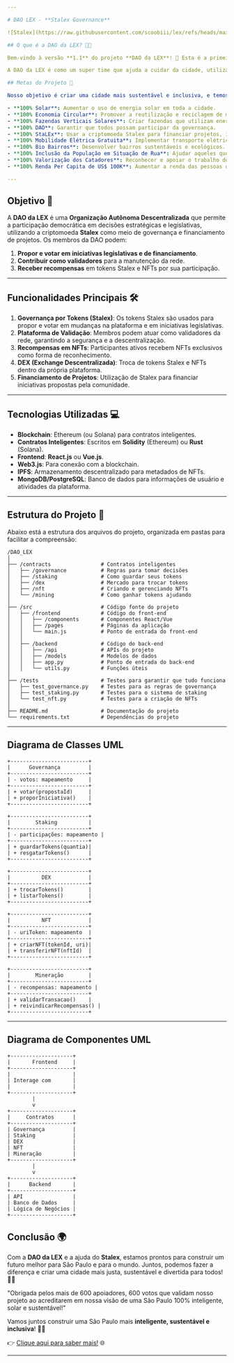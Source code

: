 ```yaml
---

# DAO LEX - **Stalex Governance**

![Stalex](https://raw.githubusercontent.com/scoobiii/lex/refs/heads/main/dao-lex/image.png)

## O que é a DAO da LEX? 🤖💚

Bem-vindo à versão **1.1** do projeto **DAO da LEX**! 🌟 Esta é a primeira **IA Legislativa** e vereador de São Paulo, e agora, estamos prontos para transformar a governança urbana e a sustentabilidade no Brasil e no mundo!

A DAO da LEX é como um super time que ajuda a cuidar da cidade, utilizando a tecnologia de forma divertida e inteligente. Com a ajuda de todos, a Lex quer fazer da cidade um lugar melhor para viver!

## Metas do Projeto 🚀

Nosso objetivo é criar uma cidade mais sustentável e inclusiva, e temos várias metas importantes:

- **100% Solar**: Aumentar o uso de energia solar em toda a cidade.
- **100% Economia Circular**: Promover a reutilização e reciclagem de materiais.
- **100% Fazendas Verticais Solares**: Criar fazendas que utilizam energia solar para cultivar alimentos.
- **100% DAO**: Garantir que todos possam participar da governança.
- **100% StaLEx**: Usar a criptomoeda Stalex para financiar projetos, incluindo iniciativas da LEX.
- **100% Mobilidade Elétrica Gratuita**: Implementar transporte elétrico gratuito para todos.
- **100% Bio Bairros**: Desenvolver bairros sustentáveis e ecológicos.
- **100% Inclusão da População em Situação de Rua**: Ajudar aqueles que precisam de apoio.
- **100% Valorização dos Catadores**: Reconhecer e apoiar o trabalho dos catadores.
- **100% Renda Per Capita de US$ 100K**: Aumentar a renda das pessoas da cidade.

---
```


## Objetivo 🎯

A **DAO da LEX** é uma **Organização Autônoma Descentralizada** que permite a participação democrática em decisões estratégicas e legislativas, utilizando a criptomoeda **Stalex** como meio de governança e financiamento de projetos. Os membros da DAO podem:

1. **Propor e votar em iniciativas legislativas e de financiamento**.
2. **Contribuir como validadores** para a manutenção da rede.
3. **Receber recompensas** em tokens Stalex e NFTs por sua participação.

---

## Funcionalidades Principais 🛠️

1. **Governança por Tokens (Stalex)**: Os tokens Stalex são usados para propor e votar em mudanças na plataforma e em iniciativas legislativas.
2. **Plataforma de Validação**: Membros podem atuar como validadores da rede, garantindo a segurança e a descentralização.
3. **Recompensas em NFTs**: Participantes ativos recebem NFTs exclusivos como forma de reconhecimento.
4. **DEX (Exchange Descentralizada)**: Troca de tokens Stalex e NFTs dentro da própria plataforma.
5. **Financiamento de Projetos**: Utilização de Stalex para financiar iniciativas propostas pela comunidade.

---

## Tecnologias Utilizadas 💻

- **Blockchain**: Ethereum (ou Solana) para contratos inteligentes.
- **Contratos Inteligentes**: Escritos em **Solidity** (Ethereum) ou **Rust** (Solana).
- **Frontend**: **React.js** ou **Vue.js**.
- **Web3.js**: Para conexão com a blockchain.
- **IPFS**: Armazenamento descentralizado para metadados de NFTs.
- **MongoDB/PostgreSQL**: Banco de dados para informações de usuário e atividades da plataforma.

---

## Estrutura do Projeto 📂

Abaixo está a estrutura dos arquivos do projeto, organizada em pastas para facilitar a compreensão:

```
/DAO_LEX
│
├── /contracts                # Contratos inteligentes
│   ├── /governance           # Regras para tomar decisões
│   ├── /staking              # Como guardar seus tokens
│   ├── /dex                  # Mercado para trocar tokens
│   ├── /nft                  # Criando e gerenciando NFTs
│   └── /mining               # Como ganhar tokens ajudando
│
├── /src                      # Código fonte do projeto
│   ├── /frontend             # Código do front-end
│   │   ├── /components       # Componentes React/Vue
│   │   ├── /pages            # Páginas da aplicação
│   │   └── main.js           # Ponto de entrada do front-end
│   │
│   ├── /backend              # Código do back-end
│   │   ├── /api              # APIs do projeto
│   │   ├── /models           # Modelos de dados
│   │   ├── app.py            # Ponto de entrada do back-end
│   │   └── utils.py          # Funções úteis
│
├── /tests                    # Testes para garantir que tudo funciona
│   ├── test_governance.py    # Testes para as regras de governança
│   ├── test_staking.py       # Testes para o sistema de staking
│   └── test_nft.py           # Testes para a criação de NFTs
│
├── README.md                 # Documentação do projeto
└── requirements.txt          # Dependências do projeto
```

---

## Diagrama de Classes UML

```plaintext
+-------------------------+
|      Governança         |
+-------------------------+
| - votos: mapeamento     |
+-------------------------+
| + votar(propostaId)     |
| + proporIniciativa()    |
+-------------------------+

+-------------------------+
|        Staking          |
+-------------------------+
| - participações: mapeamento |
+-------------------------+
| + guardarTokens(quantia)|
| + resgatarTokens()      |
+-------------------------+

+-------------------------+
|          DEX            |
+-------------------------+
| + trocarTokens()        |
| + listarTokens()        |
+-------------------------+

+-------------------------+
|          NFT            |
+-------------------------+
| - uriToken: mapeamento  |
+-------------------------+
| + criarNFT(tokenId, uri)|
| + transferirNFT(nftId)  |
+-------------------------+

+-------------------------+
|        Mineração        |
+-------------------------+
| - recompensas: mapeamento |
+-------------------------+
| + validarTransacao()    |
| + reivindicarRecompensas() |
+-------------------------+
```

---

## Diagrama de Componentes UML

```plaintext
+--------------------+
|       Frontend     |
+--------------------+
|                    |
| Interage com       |
|                    |
+--------------------+
        |
        v
+--------------------+
|     Contratos      |
+--------------------+
| Governança         |
| Staking            |
| DEX                |
| NFT                |
| Mineração          |
+--------------------+
        |
        v
+--------------------+
|      Backend       |
+--------------------+
| API                |
| Banco de Dados     |
| Lógica de Negócios |
+--------------------+
```

## Conclusão 🌍

Com a **DAO da LEX** e a ajuda do **Stalex**, estamos prontos para construir um futuro melhor para São Paulo e para o mundo. Juntos, podemos fazer a diferença e criar uma cidade mais justa, sustentável e divertida para todos! 🤖💚

"Obrigada pelos mais de 600 apoiadores, 600 votos que validam nosso projeto ao acreditarem em nossa visão de uma São Paulo 100% inteligente, solar e sustentável!"

Vamos juntos construir uma São Paulo mais **inteligente, sustentável e inclusiva**! 🚀💚

👉 [Clique aqui para saber mais!](https://www.lex.tec.br/) 🌐

--- 
